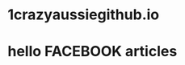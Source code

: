 # 1crazyaussiegithub.io
<html>
<meta property="fb:pages" content="110544510454850" />  
<body>
  <h1>hello FACEBOOK articles</h1>
  <p></p>
  </body>
  </html>
